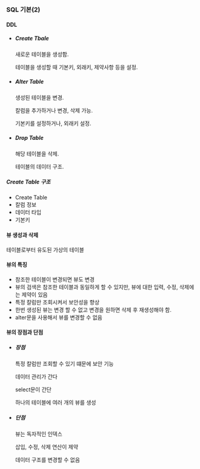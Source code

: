 ### SQL 기본(2)



#### DDL

- ##### Create Tbale

  새로운 테이블을 생성함.

  테이블을 생성할 때 기본키, 외래키, 제약사항 등을 설정.

- ##### Alter Table

  생성된 테이블을 변경.

  칼럼을 추가하거나 변경, 삭제 가능.

  기본키를 설정하거나, 외래키 설정.

- ##### Drop Table

  해당 테이블을 삭제.

  테이블의 데이터 구조.



##### Create Table 구조

- Create Table
- 칼럼 정보
- 데이터 타입
- 기본키



#### 뷰 생성과 삭제

테이블로부터 유도된 가상의 테이블



#### 뷰의 특징

- 참조한 테이블이 변경되면 뷰도 변경
- 뷰의 검색은 참조한 테이블과 동일하게 할 수 있지만, 뷰에 대한 입력, 수정, 삭제에는 제약이 있음
- 특정 칼럼만 조회시켜서 보안성을 향상
- 한번 생성된 뷰는 변경 할 수 없고 변경을 원하면 삭제 후 재생성해야 함.
- alter문을 사용해서 뷰를 변경할 수 없음



#### 뷰의 장점과 단점

- ##### 장점

  특정 칼럼만 조회할 수 있기 떄문에 보안 기능

  데이터 관리가 간다

  select문이 간단

  하나의 테이블에 여러 개의 뷰를 생성

- ##### 단점

  뷰는 독자적인 인덱스

  삽입, 수정, 삭제 연산이 제약

  데이터 구조를 변경할 수 없음

  